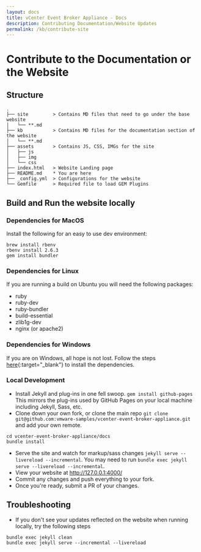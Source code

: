 ```yaml
---
layout: docs
title: vCenter Event Broker Appliance - Docs
description: Contributing Documentation/Website Updates
permalink: /kb/contribute-site
---
```


# Contribute to the Documentation or the Website

## Structure
```
.
├── site         > Contains MD files that need to go under the base website
│   └── **.md
├── kb           > Contains MD files for the documentation section of the website
│   └── **.md
├── assets       > Contains JS, CSS, IMGs for the site
│   ├── js
│   ├── img
│   └── css
├── index.html   > Website Landing page
├── README.md    * You are here
├── _config.yml  > Configurations for the website
└── Gemfile      > Required file to load GEM Plugins
```

## Build and Run the website locally

### Dependencies for MacOS

Install the following for an easy to use dev environment:

```console
brew install rbenv
rbenv install 2.6.3
gem install bundler
```

### Dependencies for Linux
If you are running a build on Ubuntu you will need the following packages:
* ruby
* ruby-dev
* ruby-bundler
* build-essential
* zlib1g-dev
* nginx (or apache2)

### Dependencies for Windows
If you are on Windows, all hope is not lost. Follow the steps [here](https://jekyllrb.com/docs/installation/windows/){:target="_blank"} to install the dependencies. 

### Local Development
* Install Jekyll and plug-ins in one fell swoop. `gem install github-pages`
This mirrors the plug-ins used by GitHub Pages on your local machine including Jekyll, Sass, etc.
* Clone down your own fork, or clone the main repo `git clone git@github.com:vmware-samples/vcenter-event-broker-appliance.git` and add your own remote.

```console
cd vcenter-event-broker-appliance/docs
bundle install
```

* Serve the site and watch for markup/sass changes `jekyll serve --livereload --incremental`. You may need to run `bundle exec jekyll serve --livereload --incremental`.
* View your website at http://127.0.0.1:4000/
* Commit any changes and push everything to your fork.
* Once you're ready, submit a PR of your changes. 

## Troubleshooting
* If you don't see your updates reflected on the website when running locally, try the following steps

```console
bundle exec jekyll clean
bundle exec jekyll serve --incremental --livereload
```
